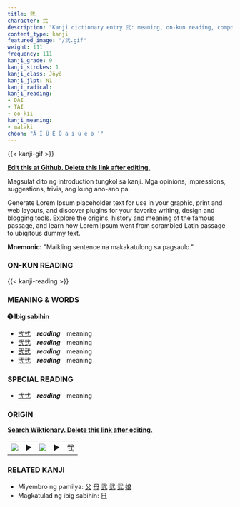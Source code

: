 ```yaml
---
title: 弐
character: 弐
description: "Kanji dictionary entry 弐: meaning, on-kun reading, compounds, origin, related kanji"
content_type: kanji
featured_image: "/弐.gif"
weight: 111
frequency: 111
kanji_grade: 9
kanji_strokes: 1
kanji_class: Jōyō
kanji_jlpt: N1
kanji_radical: 
kanji_reading: 
- DAI
- TAI
- oo-kii
kanji_meaning:
- malaki
chōon: "Ā Ī Ū Ē Ō ā ī ū ē ō ’"
---
```

[//]: # (Don't edit the line below. Kanji animated GIF code is automatically generated.)
{{< kanji-gif >}}

[//]: # (Edit below this line.)

**[Edit this at Github. Delete this link after editing.](https://github.com/tim0g/tim/tree/main/content/kanji/弐/index.md)**

Magsulat dito ng introduction tungkol sa kanji. Mga opinions, impressions, suggestions, trivia, ang kung ano-ano pa.

Generate Lorem Ipsum placeholder text for use in your graphic, print and web layouts, and discover plugins for your favorite writing, design and blogging tools. Explore the origins, history and meaning of the famous passage, and learn how Lorem Ipsum went from scrambled Latin passage to ubiqitous dummy text.
 
**Mnemonic:** "Maikling sentence na makakatulong sa pagsaulo."

### ON-KUN READING

[//]: # (Don't edit the line below. ON-KUN READING code is automatically generated.)
{{< kanji-reading >}}

### MEANING & WORDS

#### ➊ **Ibig sabihin**
  - [弐](../弐)[弐](../弐)　***reading***　meaning
  - [弐](../弐)[弐](../弐)　***reading***　meaning
  - [弐](../弐)[弐](../弐)　***reading***　meaning
  - [弐](../弐)[弐](../弐)　***reading***　meaning

### SPECIAL READING
  - [弐](../弐)[弐](../弐)　***reading***　meaning

### ORIGIN

**[Search Wiktionary. Delete this link after editing.](https://wiktionary.org/wiki/弐)**
<table class="kanji-table"><tr><td>
<img src="60px-弐-bronze.svg.png">
</td><td>▶</td><td>
<img src="60px-弐-oracle.svg.png">
</td><td>▶</td>
<td class="kanji-origin">弐</td>
</tr></table>

### RELATED KANJI
- Miyembro ng pamilya: [父](../父) [母](../母) [弐](../弐) [弐](../弐) [弐](../弐) [娘](../娘)
- Magkatulad ng ibig sabihin: [日](../日)
